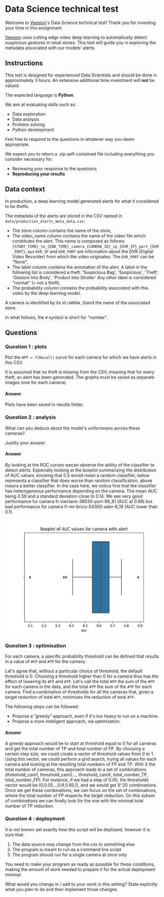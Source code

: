 # Data Science technical test

Welcome to [Veesion](https://veesion.io/)'s Data Science technical test!
Thank you for investing your time in this assignment.

[Veesion](https://veesion.io/) uses cutting edge video deep learning to automatically detect suspicious gestures in retail stores. This test will guide you in exploring the metadata associated with our models' alerts.

## Instructions

This test is designed for experienced Data Scientists and should be done in approximately 3 hours.
An extensive additional time investment will **not** be valued.

The expected language is **Python**.

We aim at evaluating skills such as:
- Data exploration
- Data analysis
- Problem solving
- Python development

Feel free to respond to the questions in whatever way you deem appropriate.

We expect you to return a .zip self-contained file including everything you consider necessary for:
- Reviewing your response to the questions
- **Reproducing your results**

## Data context

In production, a deep learning model generated alerts for what it considered to be thefts. 

The metadata of the alerts are stored in the CSV named in `data/production_alerts_meta_data.csv`:
- The store column contains the name of the store,
- The video_name column contains the name of the video file which constitutes the alert. This name is composed as follows: `{START_TIME}_to_{END_TIME}_camera_{CAMERA_ID}_ip_{DVR_IP}_port_{DVR_PORT}.mp4` `DVR_IP` and `DVR_PORT` are information about the DVR (Digital Video Recorder) from which the video originates. The `DVR_PORT` can be "None",
- The label column contains the annotation of the alert. A label in the following list is considered a theft: 'Suspicious Bag', 'Suspicious', 'Theft', 'Gesture Into Body', 'Product Into Stroller' Any other label is considered "normal" (= not a theft),
- The probability column contains the probability associated with this video by the deep learning model.

A camera is identified by its id `CAMERA_ID`and the name of the associated store. 

In what follows, the `#` symbol is short for "number".

## Questions

### Question 1 : plots

Plot the `#FP = f(Recall)` curve for each camera for which we have alerts in this CSV. 

It is assumed that no theft is missing from the CSV, meaning that for every theft, an alert has been generated. The graphs must be saved as separate images (one for each camera).

#### Answer
Plots have been saved in results folder.

### Question 2 : analysis

What can you deduce about the model's uniformness across these cameras?

Justify your answer.

#### Answer
By looking at the ROC curves wecan observe the ability of the classifier to detect alerts. Especially looking at the boxplot summarizing the distribution of AUC values, knowing that 0.5 would mean a random classifier, below represents a classifier that does worse than random classification, above means a better classifier. In the case here, we notice first that the classifier has heterogeneous performance depending on the camera. The mean AUC being 0.59 and a standard deviation close to 0.14. We see very good performance for camera fr-vieclaire-38530-port-98_61 (AUC at 0.89) but bad performance for camera fr-mr-brico-54300-ader-6_19 (AUC lower than 0.1). 

<p align="center">
  <img alt="Boxplot of AUC for cameras with alert" title="Boxplot of AUC for cameras with alert" src="./results/boxplot_auc.png" >
</p>


### Question 3 : optimisation

For each camera, a specific probability threshold can be defined that results in a value of `#FP` and `#TP` for the camera. 

Let's agree that, without a particular choice of threshold, the default threshold is 0. 
Choosing a threshold higher than 0 for a camera thus has the effect of lowering its `#FP` and `#TP`. 
Let's call the total `#FP` the sum of the `#FP` for each camera in the data, and the total `#TP` the sum of the `#TP` for each camera.
Find a combination of thresholds for all the cameras that, given a target reduction of total `#FP`, minimizes the reduction of total `#TP`.

The following steps can be followed: 
- Propose a “greedy” approach, even if it's too heavy to run on a machine. 
- Propose a more intelligent approach, via optimization.

#### Answer
A greedy approach would be to start at threshold equal to 0 for all cameras and get the total number of TP and total number of FP. By choosing a certain step size, we could create a vector of threshold values from 0 to 1. Using this vector, we could perform a grid search, trying all values for each camera and looking at the resutling total numbers of FP and TP. With X the total number of cameras, this approach leads to a set of combinations (threshold_cam1, threshold_cam2..., threshold_camX, total_number_TP, total_number_FP). 
For instance, if we had a step of 0.05, the thresholds vector would be (0,0.05...,0.9,0.95,1), and we would get X^20 combinations. Once we get these combinations, we can focus on the set of combinations, where the total number of FP respects the target reduction. On this subset of combinations we can finally look for the one with the minimal total number of TP reduction.


### Question 4 : deployment

It is not known yet exactly how this script will be deployed, however it is sure that:

1. The data source may change from the csv to something else
2. The program is meant to run as a command line script
3. The program should run for a single camera at once only

You need to make your program as ready as possible for these conditions,
making the amount of work needed to prepare it for the actual deployment
minimal.

What would you change in / add to your work in this setting? State explicitly
what you plan to do and then implement those changes.
